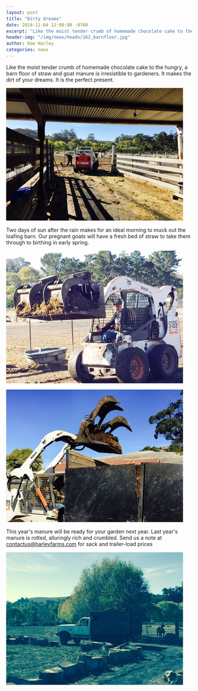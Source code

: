 ```yaml
---
layout: post
title: "Dirty dreams"
date: 2014-11-04 12:00:00 -0700
excerpt: "Like the moist tender crumb of homemade chocolate cake to the hungry, a barn floor of straw and ..."
header-img: "/img/news/heads/162_barnfloor.jpg"
author: Dee Harley
categories: news
---
```

Like the moist tender crumb of homemade chocolate cake to the hungry,
a barn floor of straw and goat manure is irresistible to gardeners. It
makes the dirt of your dreams. It is the perfect present.

![image](/img/news/162_bobcat1.jpg)

Two days of sun after the rain makes for an ideal morning to muck out
the loafing barn. Our pregnant goats will have a fresh bed of straw to
take them through to birthing in early spring.

![image](/img/news/162_bobcat2.jpg)

![image](/img/news/162_bobcat3.jpg)

This year's manure will be ready for your garden next year. Last
year's manure is rotted, alluringly rich and crumbled. Send us a note
at contactus@harleyfarms.com for sack and trailer-load prices

![image](/img/news/162_manuretruck.jpg)

